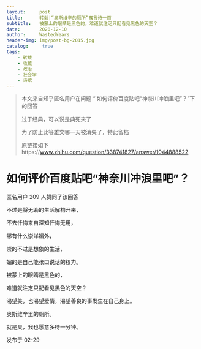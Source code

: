 ```yaml
---
layout:     post
title:      转载|“奥斯维辛的厕所”寓言诗一首
subtitle:   被蒙上的眼睛是黑色的，难道就注定只配看见黑色的天空？
date:       2020-12-10
author:     WastedYears
header-img: img/post-bg-2015.jpg
catalog: 	 true
tags:
    - 转载
    - 收藏
    - 政治
    - 社会学
    - 诗歌
---
```


>  本文来自知乎匿名用户在问题 “ 如何评价百度贴吧“神奈川冲浪里吧”？”下的回答
>
>  过于经典，可以说是典死夹了
>
>  为了防止此等雄文哪一天被消失了，特此留档
>
>  原链接如下https://www.zhihu.com/question/338741827/answer/1044888522



# 如何评价百度贴吧“神奈川冲浪里吧”？



匿名用户
209 人赞同了该回答

不过是将无助的生活解构开来，

不去忏悔来自深知忏悔无用，

哪有什么崇洋媚外，

崇的不过是想象的生活，

媚的是自己能张口说话的权力。

被蒙上的眼睛是黑色的，

难道就注定只配看见黑色的天空？

渴望美，也渴望爱情，渴望善良的事发生在自己身上。

奥斯维辛里的厕所。

就是臭，我也愿意多待一分钟。

发布于 02-29
